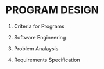 # PROGRAM DESIGN

1.  Criteria for Programs


2.  Software Engineering


3.  Problem Analaysis


4.  Requirements Specification
